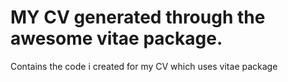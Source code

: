 # MY CV generated through the awesome vitae package.
 Contains the code i created for my CV which uses vitae package
